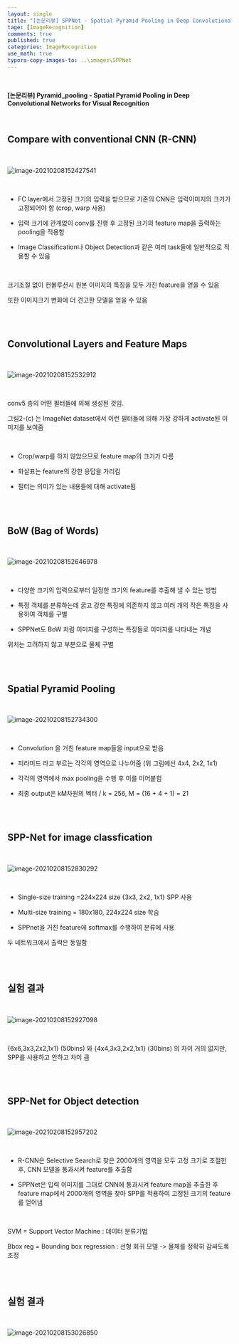```yaml
---
layout: single
title: "[논문리뷰] SPPNet - Spatial Pyramid Pooling in Deep Convolutional Networks for Visual Recognition"
tage: [ImageRecognition]
comments: true
published: true
categories: ImageRecognition
use_math: true
typora-copy-images-to: ..\images\SPPNet
---
```


<br/>

**[논문리뷰] Pyramid_pooling - Spatial Pyramid Pooling in Deep Convolutional Networks for Visual Recognition**

<br/>

## **Compare with conventional CNN (R-CNN)**

<br/>

![image-20210208152427541](/images/SPPNet/image-20210208152427541.png)

<br/>

- FC layer에서 고정된 크기의 입력을 받으므로 기존의 CNN은 입력이미지의 크기가 고정되어야 함 (crop, warp 사용)

- 입력 크기에 관계없이 conv를 진행 후 고정된 크기의 feature map을 출력하는 pooling을 적용함

- Image Classification나 Object Detection과 같은 여러 task들에 일반적으로 적용할 수 있음

<br/>

크기조절 없이 컨볼루션시 원본 이미지의 특징을 모두 가진 feature을 얻을 수 있음

또한 이미지크기 변화에 더 견고한 모델을 얻을 수 있음

<br/>

<br/>

## **Convolutional Layers and Feature Maps**

<br/>

![image-20210208152532912](/images/SPPNet/image-20210208152532912.png)

<br/>

 conv5 층의 어떤 필터들에 의해 생성된 것임. 

그림2-(c) 는 ImageNet dataset에서 이런 필터들에 의해 가장 강하게 activate된 이미지를 보여줌

<br/>

- Crop/warp를 하지 않았으므로 feature map의 크기가 다름

- 화살표는 feature의 강한 응답을 가리킴

- 필터는 의미가 있는 내용들에 대해 activate됨

<br/>

<br/>

## **BoW** (Bag of Words)

<br/>

![image-20210208152646978](/images/SPPNet/image-20210208152646978.png)

<br/>

- 다양한 크기의 입력으로부터 일정한 크기의 feature를 추출해 낼 수 있는 방법

- 특정 객체를 분류하는데 굵고 강한 특징에 의존하지 않고 여러 개의 작은 특징을 사용하여 객체를 구별

- SPPNet도 BoW 처럼 이미지를 구성하는 특징들로 이미지를 나타내는 개념

위치는 고려하지 않고 부분으로 물체 구별

<br/>

<br/>

## Spatial Pyramid Pooling

<br/>

![image-20210208152734300](/images/SPPNet/image-20210208152734300.png)

<br/>

- Convolution 을 거친 feature map들을 input으로 받음

- 피라미드 라고 부르는 각각의 영역으로 나누어줌 (위 그림에선 4x4, 2x2, 1x1)

- 각각의 영역에서 max pooling을 수행 후 이를 이어붙힘

- 최종 output은 kM차원의 벡터 / k = 256, M = (16 + 4 + 1) = 21 


<br/>

<br/>

## **SPP-Net for image** classfication

<br/>

![image-20210208152830292](/images/SPPNet/image-20210208152830292.png)

<br/>

- Single-size training =224x224 size {3x3, 2x2, 1x1} SPP 사용

- Multi-size training = 180x180, 224x224 size 학습

- SPPnet을 거친 feature에 softmax를 수행하여 분류에 사용


두 네트워크에서 출력은 동일함

<br/>

<br/>

## 실험 결과

<br/>

![image-20210208152927098](/images/SPPNet/image-20210208152927098.png)

<br/>

{6x6,3x3,2x2,1x1} (50bins) 와 {4x4,3x3,2x2,1x1} (30bins) 의 차이 거의 없지만, SPP를 사용하고 안하고 차이 큼

<br/>

<br/>

## **SPP-Net for Object detection**

<br/>

![image-20210208152957202](/images/SPPNet/image-20210208152957202.png)

<br/>

- R-CNN은 Selective Search로 찾은 2000개의 영역을 모두 고정 크기로 조절한 후, CNN 모델을 통과시켜 feature를 추출함

- SPPNet은 입력 이미지를 그대로 CNN에 통과시켜 feature map을 추출한 후 feature map에서 2000개의 영역을 찾아 SPP를 적용하여 고정된 크기의 feature를 얻어냄

  <br/>

SVM = Support Vector Machine : 데이터 분류기법

Bbox reg = Bounding box regression : 선형 회귀 모델 -> 물체를 정확히 감싸도록 조정

<br/>

<br/>

## 실험 결과

<br/>

![image-20210208153026850](/images/SPPNet/image-20210208153026850.png)